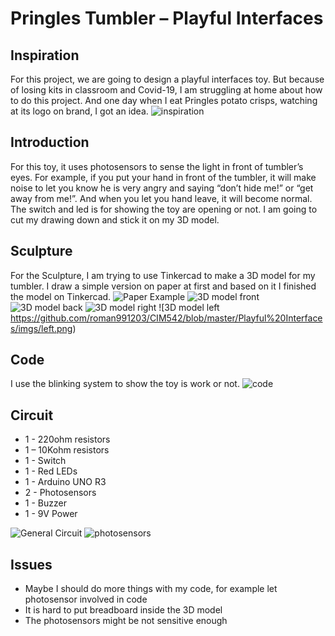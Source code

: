 # Pringles Tumbler – Playful Interfaces

## Inspiration
For this project, we are going to design a playful interfaces toy. But because of losing kits in classroom and Covid-19, I am struggling at home about how to do this project. And one day when I eat Pringles potato crisps, watching at its logo on brand, I got an idea.
![inspiration](https://github.com/roman991203/CIM542/blob/master/Playful%20Interfaces/imgs/inspiration.JPG)


## Introduction
For this toy, it uses photosensors to sense the light in front of tumbler’s eyes. For example, if you put your hand in front of the tumbler, it will make noise to let you know he is very angry and saying “don’t hide me!” or “get away from me!”. And when you let you hand leave, it will become normal. The switch and led is for showing the toy are opening or not. I am going to cut my drawing down and stick it on my 3D model.


## Sculpture
For the Sculpture, I am trying to use Tinkercad to make a 3D model for my tumbler. I draw a simple version on paper at first and based on it I finished the model on Tinkercad.
![Paper Example](https://github.com/roman991203/CIM542/blob/master/Playful%20Interfaces/imgs/paper.JPG)
![3D model front]( https://github.com/roman991203/CIM542/blob/master/Playful%20Interfaces/imgs/front.png)
![3D model back]( https://github.com/roman991203/CIM542/blob/master/Playful%20Interfaces/imgs/back.png)
![3D model right]( https://github.com/roman991203/CIM542/blob/master/Playful%20Interfaces/imgs/right.png)
![3D model left https://github.com/roman991203/CIM542/blob/master/Playful%20Interfaces/imgs/left.png)


## Code

I use the blinking system to show the toy is work or not.
![code]( https://github.com/roman991203/CIM542/blob/master/Playful%20Interfaces/imgs/code.png)
## Circuit

* 1 - 220ohm resistors
* 1 – 10Kohm resistors
* 1 - Switch
* 1 - Red LEDs
* 1 - Arduino UNO R3
* 2 - Photosensors
* 1 - Buzzer
* 1 - 9V Power

![General Circuit]( https://github.com/roman991203/CIM542/blob/master/Playful%20Interfaces/imgs/arduino.png)
![photosensors]( https://github.com/roman991203/CIM542/blob/master/Playful%20Interfaces/imgs/photosensor.png)

## Issues
* Maybe I should do more things with my code, for example let photosensor involved in code
* It is hard to put breadboard inside the 3D model
* The photosensors might be not sensitive enough
